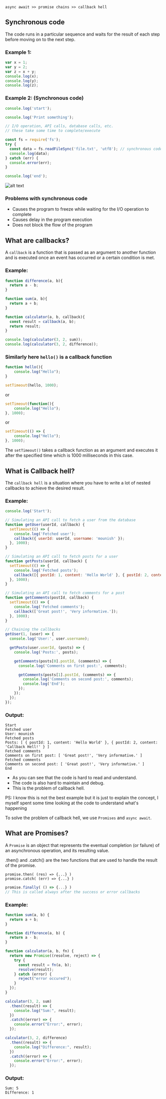 `async await >> promise chains >> callback hell`

## Synchronous code

The code runs in a particular sequence and waits for the result of each step before moving on to the next step.

### Example 1:

```js
var x = 1;
var y = 2;
var z = x + y;
console.log(x);
console.log(y);
console.log(z);
```

### Example 2: (Synchronous code)

```js
console.log('start');

console.log('Print something');

// I/O operation, API calls, database calls, etc.
// these take some time to complete/execute

const fs = require('fs');
try {
  const data = fs.readFileSync('file.txt', 'utf8'); // synchronous code
  console.log(data); 
} catch (err) {
  console.error(err);
}

console.log('end');
```

![alt text](image.png)

### Problems with synchronous code

- Causes the program to freeze while waiting for the I/O operation to complete
- Causes delay in the program execution
- Does not block the flow of the program

## What are callbacks?

A `callback` is a function that is passed as an argument to another function and is executed once an event has occurred or a certain condition is met.

### Example:
```js
function difference(a, b){
  return a - b;
}

function sum(a, b){
  return a + b;
}

function calculator(a, b, callback){
  const result = callback(a, b);
  return result;
}

console.log(calculator(3, 2, sum));
console.log(calculator(3, 2, difference));
```
### Similarly here `hello()` is a callback function
```js
function hello(){
    console.log("Hello");
}

setTimeout(hello, 1000);
```
or  
```js
setTimeout(function(){
    console.log("Hello");
}, 1000);
```
or 

```js
setTimeout(() => {
    console.log("Hello");
}, 1000);
```
The `setTimeout()` takes a callback function as an argument and executes it after the specified time which is 1000 milliseconds in this case.

## What is Callback hell?

The `callback hell` is a situation where you have to write a lot of nested callbacks to achieve the desired result.

### Example:
```js
console.log('Start');

// Simulating an API call to fetch a user from the database
function getUser(userId, callback) {
  setTimeout(() => {
    console.log('Fetched user');
    callback({ userId: userId, username: 'mounish' });
  }, 1000);
}

// Simulating an API call to fetch posts for a user
function getPosts(userId, callback) {
  setTimeout(() => {
    console.log('Fetched posts');
    callback([{ postId: 1, content: 'Hello World' }, { postId: 2, content: 'Callback Hell!' }]);
  }, 1000);
}

// Simulating an API call to fetch comments for a post
function getComments(postId, callback) {
  setTimeout(() => {
    console.log('Fetched comments');
    callback(['Great post!', 'Very informative.']);
  }, 1000);
}

// Chaining the callbacks
getUser(1, (user) => {
  console.log('User:', user.username);

  getPosts(user.userId, (posts) => {
    console.log('Posts:', posts);

    getComments(posts[0].postId, (comments) => {
      console.log('Comments on first post:', comments);

      getComments(posts[1].postId, (comments) => {
        console.log('Comments on second post:', comments);
        console.log('End');
      });
    });
  });
});
```

### Output:
```
Start
Fetched user
User: mounish
Fetched posts
Posts: [ { postId: 1, content: 'Hello World' }, { postId: 2, content: 'Callback Hell!' } ]
Fetched comments
Comments on first post: [ 'Great post!', 'Very informative.' ]
Fetched comments
Comments on second post: [ 'Great post!', 'Very informative.' ]
End
```

- As you can see that the code is hard to read and understand. 
- The code is also hard to maintain and debug.
- This is the problem of callback hell.

PS: I know this is not the best example but it is just to explain the concept, I myself spent some time looking at the code to understand what's happening

To solve the problem of callback hell, we use `Promises` and `async await`.

## What are Promises?

A `Promise` is an object that represents the eventual completion (or failure) of an asynchronous operation, and its resulting value.

.then() and .catch() are the two functions that are used to handle the result of the promise.

```
promise.then( (res) => {...} )
promise.catch( (err) => {...} )
```
```js
promise.finally( () => {...} ) 
// This is called always after the success or error callbacks
```

### Example:
```js
function sum(a, b) {
  return a + b;
}

function difference(a, b) {
  return a - b;
}

function calculator(a, b, fn) {
  return new Promise((resolve, reject) => {
    try {
      const result = fn(a, b);
      resolve(result);
    } catch (error) {
      reject("error occured");
    }
  });
}

calculator(3, 2, sum)
  .then((result) => {
    console.log("Sum:", result);
  })
  .catch((error) => {
    console.error("Error:", error);
  });

calculator(3, 2, difference)
  .then((result) => {
    console.log("Difference:", result);
  })
  .catch((error) => {
    console.error("Error:", error);
  });
```
### Output:
```
Sum: 5
Difference: 1
```

